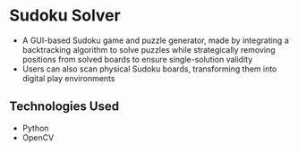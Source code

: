# Sudoku Solver

- A GUI-based Sudoku game and puzzle generator, made by integrating a backtracking algorithm to solve puzzles while strategically removing positions from solved boards to ensure single-solution validity 
- Users can also scan physical Sudoku boards, transforming them into digital play environments

## Technologies Used
- Python
- OpenCV
